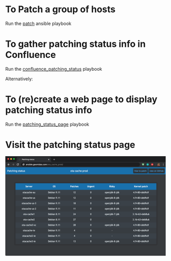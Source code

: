 # To Patch a group of hosts

Run the [patch](https://github.com/geomidas/macbook/blob/master/ansible/patch.yml) ansible playbook

# To gather patching status info in Confluence
Run the [confluence_patching_status](https://github.com/geomidas/macbook/blob/master/ansible/cunfluence_sum_available_patches.yml) playbook

Alternatively:
# To (re)create a web page to display patching status info
Run the [patching_status_page](https://github.com/geomidas/macbook/blob/master/ansible/patching_status_pages.yml) playbook 

# Visit the patching status page
![patching_status_page](https://github.com/geomidas/debian_patch/blob/master/patching_stat.png?raw=true)
